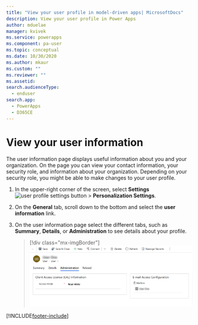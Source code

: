 ```yaml
---
title: "View your user profile in model-driven apps| MicrosoftDocs"
description: View your user profile in Power Apps
author: mduelae
manager: kvivek
ms.service: powerapps
ms.component: pa-user
ms.topic: conceptual
ms.date: 10/30/2020
ms.author: mkaur
ms.custom: ""
ms.reviewer: ""
ms.assetid: 
search.audienceType: 
  - enduser
search.app: 
  - PowerApps
  - D365CE
---
```


# View your user information  

The user information page displays useful information about you and your organization. On the page you can view your contact information, your security role, and information about your organization. Depending on your security role, you might be able to make changes to your user profile.  
  
1. In the upper-right corner of the screen, select **Settings** ![user profile settings button](media/user-profile-settings-button.png) > **Personalization Settings**.  
 
2. On the **General** tab, scroll down to the bottom and select the **user information** link.  
  
3. On the user information page select the different tabs, such as **Summary**, **Details**, or **Administration** to see details about your profile. 

   > [!div class="mx-imgBorder"] 
   > ![User profile page](media/user-profile-info.png "User profile page")
  


[!INCLUDE[footer-include](../includes/footer-banner.md)]